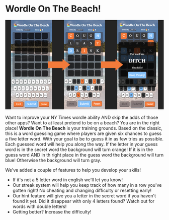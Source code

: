 # Wordle On The Beach!
![WordleGamePlay](./Assets/Images/wordle-readme-photo.png "Wordle Game Play Photo")

Want to improve your NY Times wordle ability AND skip the adds of those other apps? Want to at least pretend to be on a beach? You are in the right place! **Wordle On The Beach** is your training grounds. Based on the classic, this is a word guessing game where players are given six chances to guess a five letter word. With your goal to be to guess it in as few tries as possible. Each guessed word will help you along the way. If the letter in your guess word is in the secret word the background will turn orange!  If it is in the guess word AND in th right place in the guess word the background will turn blue! Otherwise the background will turn gray. 

We've added a couple of features to help you develop your skills! 
* If it's not a 5 letter word in english we'll let you know!
* Our streak system will help you keep track of how many in a row you've gotten right! No cheating and changing difficulty or resetting early!
* Our hint feature will give you a letter in the secret word if you haven't found it yet. Did it disappear with only 4 letters found? Watch out for words with double letters!
* Getting better? Increase the difficulty!